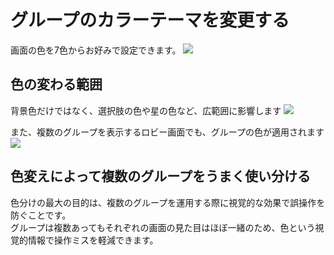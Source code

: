 # グループのカラーテーマを変更する
画面の色を7色からお好みで設定できます。
![](/setting/s6.png)

## 色の変わる範囲
背景色だけではなく、選択肢の色や星の色など、広範囲に影響します
![](/setting/s7.png)


また、複数のグループを表示するロビー画面でも、グループの色が適用されます
![](/setting/s8.png)

## 色変えによって複数のグループをうまく使い分ける
色分けの最大の目的は、複数のグループを運用する際に視覚的な効果で誤操作を防ぐことです。  
グループは複数あってもそれぞれの画面の見た目はほぼ一緒のため、色という視覚的情報で操作ミスを軽減できます。  
<Alice label="まぁ日替わりやその日の気分で色を変えてもいいと思うよ。どうせ自分の画面しか色は変わらないので他のスタッフの迷惑にもならないし"  icon="ok" />